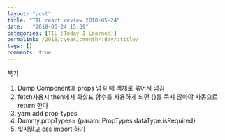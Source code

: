 ```yaml
---
layout: "post"
title: "TIL react review 2018-05-24"
date:   "2018-05-24 15:59"
categories: [TIL (Today I Learned)]
permalink: /2018/:year/:month/:day/:title/
tags: []
comments: true
---
```

복기
1. Dump Component에 props 넘길 때 객체로 묶어서 넘김
2. fetch사용시 then에서 화살표 함수를 사용하게 되면 {}를 묶지 않아야 자동으로 return 한다
3. yarn add prop-types
4. Dummy.propTypes= {param: PropTypes.dataType.isRequired}
5. 잊지말고 css import 하기

